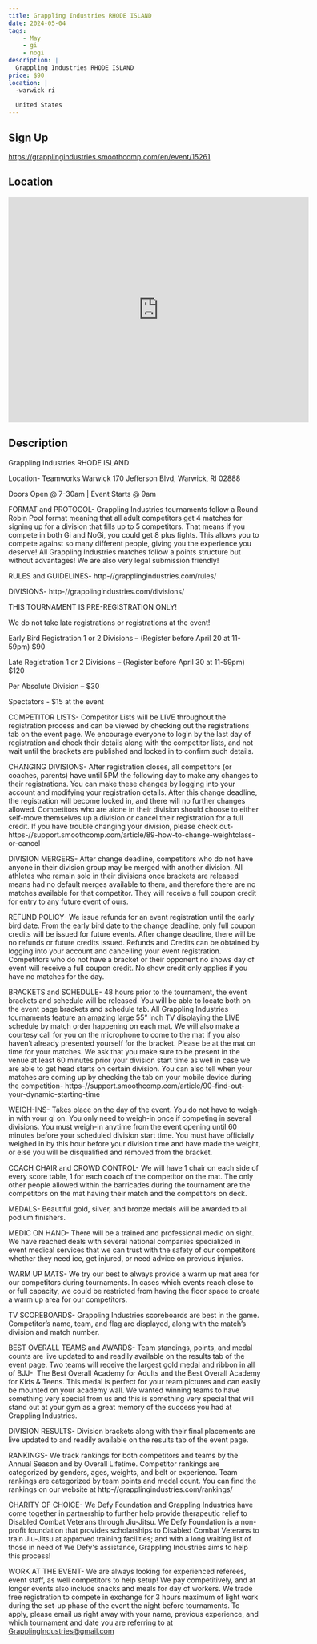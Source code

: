 ```yaml
---
title: Grappling Industries RHODE ISLAND
date: 2024-05-04
tags:
    - May
    - gi 
    - nogi 
description: |
  Grappling Industries RHODE ISLAND
price: $90
location: |
  -warwick ri
  
  United States
---
```

## Sign Up
https://grapplingindustries.smoothcomp.com/en/event/15261

## Location
<iframe src="https://www.google.com/maps/embed?pb=!1m18!1m12!1m3!1d12345.6789!2d-71.4373198!3d41.7437527!2m3!1f0!2f0!3f0!3m2!1i1024!2i768!4f13.1!3m3!1m2!1s0x0%3A0x0!2z41.7437527!5e0!3m2!1sen!2sus!4v1234567890" width="600" height="450" style="border:0;" allowfullscreen="" loading="lazy"></iframe>

## Description
Grappling Industries RHODE ISLAND


Location- Teamworks Warwick 170 Jefferson Blvd, Warwick, RI 02888


Doors Open @ 7-30am | Event Starts @ 9am


FORMAT and PROTOCOL- Grappling Industries tournaments follow a Round Robin Pool format meaning that all adult competitors get 4 matches for signing up for a division that fills up to 5 competitors. That means if you compete in both Gi and NoGi, you could get 8 plus fights. This allows you to compete against so many different people, giving you the experience you deserve! All Grappling Industries matches follow a points structure but without advantages! We are also very legal submission friendly!


RULES and GUIDELINES- http-//grapplingindustries.com/rules/


DIVISIONS- http-//grapplingindustries.com/divisions/


THIS TOURNAMENT IS PRE-REGISTRATION ONLY!


We do not take late registrations or registrations at the event!


Early Bird Registration 1 or 2 Divisions – (Register before April 20 at 11-59pm) $90


Late Registration 1 or 2 Divisions – (Register before April 30 at 11-59pm) $120


Per Absolute Division – $30


Spectators - $15 at the event


COMPETITOR LISTS- Competitor Lists will be LIVE throughout the registration process and can be viewed by checking out the registrations tab on the event page. We encourage everyone to login by the last day of registration and check their details along with the competitor lists, and not wait until the brackets are published and locked in to confirm such details.


CHANGING DIVISIONS- After registration closes, all competitors (or coaches, parents) have until 5PM the following day to make any changes to their registrations. You can make these changes by logging into your account and modifying your registration details. After this change deadline, the registration will become locked in, and there will no further changes allowed. Competitors who are alone in their division should choose to either self-move themselves up a division or cancel their registration for a full credit. If you have trouble changing your division, please check out- https-//support.smoothcomp.com/article/89-how-to-change-weightclass-or-cancel


DIVISION MERGERS- After change deadline, competitors who do not have anyone in their division group may be merged with another division. All athletes who remain solo in their divisions once brackets are released means had no default merges available to them, and therefore there are no matches available for that competitor. They will receive a full coupon credit for entry to any future event of ours.


REFUND POLICY- We issue refunds for an event registration until the early bird date. From the early bird date to the change deadline, only full coupon credits will be issued for future events. After change deadline, there will be no refunds or future credits issued. Refunds and Credits can be obtained by logging into your account and cancelling your event registration. Competitors who do not have a bracket or their opponent no shows day of event will receive a full coupon credit. No show credit only applies if you have no matches for the day.


BRACKETS and SCHEDULE- 48 hours prior to the tournament, the event brackets and schedule will be released. You will be able to locate both on the event page brackets and schedule tab. All Grappling Industries tournaments feature an amazing large 55” inch TV displaying the LIVE schedule by match order happening on each mat. We will also make a courtesy call for you on the microphone to come to the mat if you also haven’t already presented yourself for the bracket. Please be at the mat on time for your matches. We ask that you make sure to be present in the venue at least 60 minutes prior your division start time as well in case we are able to get head starts on certain division. You can also tell when your matches are coming up by checking the tab on your mobile device during the competition- https-//support.smoothcomp.com/article/90-find-out-your-dynamic-starting-time


WEIGH-INS- Takes place on the day of the event. You do not have to weigh-in with your gi on. You only need to weigh-in once if competing in several divisions. You must weigh-in anytime from the event opening until 60 minutes before your scheduled division start time. You must have officially weighed in by this hour before your division time and have made the weight, or else you will be disqualified and removed from the bracket.


COACH CHAIR and CROWD CONTROL- We will have 1 chair on each side of every score table, 1 for each coach of the competitor on the mat. The only other people allowed within the barricades during the tournament are the competitors on the mat having their match and the competitors on deck.


MEDALS- Beautiful gold, silver, and bronze medals will be awarded to all podium finishers. 


MEDIC ON HAND- There will be a trained and professional medic on sight. We have reached deals with several national companies specialized in event medical services that we can trust with the safety of our competitors whether they need ice, get injured, or need advice on previous injuries.


WARM UP MATS- We try our best to always provide a warm up mat area for our competitors during tournaments. In cases which events reach close to or full capacity, we could be restricted from having the floor space to create a warm up area for our competitors.


TV SCOREBOARDS- Grappling Industries scoreboards are best in the game. Competitor’s name, team, and flag are displayed, along with the match’s division and match number.


BEST OVERALL TEAMS and AWARDS- Team standings, points, and
medal counts are live updated to and readily available on the results tab of
the event page. Two teams will receive the largest gold medal and ribbon in all of BJJ-  The Best Overall Academy for
Adults and the Best Overall Academy for Kids & Teens. This medal is perfect
for your team pictures and can easily be mounted on your academy wall. We
wanted winning teams to have something very special from us and this is
something very special that will stand out at your gym as a great memory of the
success you had at Grappling Industries.


DIVISION RESULTS- Division brackets along with their final placements are live updated to and readily available on the results tab of the event page.


RANKINGS- We track rankings for both competitors and teams by the Annual Season and by Overall Lifetime. Competitor rankings are categorized by genders, ages, weights, and belt or experience. Team rankings are categorized by team points and medal count. You can find the rankings on our website at http-//grapplingindustries.com/rankings/


CHARITY OF CHOICE- We Defy Foundation and Grappling Industries have come together in partnership to further help provide therapeutic relief to Disabled Combat Veterans through Jiu-Jitsu. We Defy Foundation is a non-profit foundation that provides scholarships to Disabled Combat Veterans to train Jiu-Jitsu at approved training facilities; and with a long waiting list of those in need of We Defy's assistance, Grappling Industries aims to help this process!


WORK AT THE EVENT- We are always looking for experienced referees, event staff, as well competitors to help setup! We pay competitively, and at longer events also include snacks and meals for day of workers. We trade free registration to compete in exchange for 3 hours maximum of light work during the set-up phase of the event the night before tournaments. To apply, please email us right away with your name, previous experience, and which tournament and date you are referring to at GrapplingIndustries@gmail.com